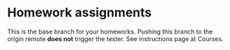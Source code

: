# Homework assignments

This is the base branch for your homeworks.
Pushing this branch to the origin remote **does not** trigger the tester.
See instructions page at Courses.
